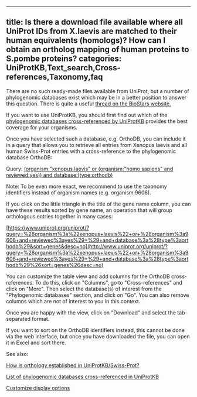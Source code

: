 
---
title: Is there a download file available where all UniProt IDs from X.laevis are matched to their human equivalents (homologs)? How can I obtain an ortholog mapping of human proteins to S.pombe proteins?
categories: UniProtKB,Text_search,Cross-references,Taxonomy,faq
---

There are no such ready-made files available from UniProt, but a number of phylogenomic databases exist which may be in a better position to answer this question. There is quite a useful [thread on the BioStars website.](http://www.biostars.org/p/7568/)

If you want to use UniProtKB, you should first find out which of the [phylogenomic databases cross-referenced by UniProtKB](http://www.uniprot.org/database/?query=category:%22Phylogenomic+databases%22) provides the best coverage for your organisms.

Once you have selected such a database, e.g. OrthoDB, you can include it in a query that allows you to retrieve all entries from Xenopus laevis and all human Swiss-Prot entries with a cross-reference to the phylogenomic database OrthoDB:

Query: [(organism:"xenopus laevis" or (organism:"homo sapiens" and reviewed:yes)) and database:(type:orthodb)](http://www.uniprot.org/uniprot/?query=%28organism%3a%22xenopus+laevis%22+or+%28organism%3a%22homo+sapiens%22+and+reviewed%3ayes%29+%29+and+database%3a%28type%3aorthodb%29)

Note: To be even more exact, we recommend to use the taxonomy identifiers instead of organism names (e.g. organism:9606).

If you click on the little triangle in the title of the gene name column, you can have these results sorted by gene name, an operation that will group orthologous entries together in many cases:

[https://www.uniprot.org/uniprot/?query=%28organism%3a%22xenopus+laevis%22+or+%28organism%3a9606+and+reviewed%3ayes%29+%29+and+database%3a%28type%3aorthodb%29&sort=genes&desc=no](http://www.uniprot.org/uniprot/?query=%28organism%3a%22xenopus+laevis%22+or+%28organism%3a9606+and+reviewed%3ayes%29+%29+and+database%3a%28type%3aorthodb%29%26sort=genes%26desc=no)

You can customize the table view and add columns for the OrthoDB cross-references. To do this, click on "Columns", go to "Cross-references" and click on "More". Then select the database(s) of interest from the "Phylogenomic databases" section, and click on "Go". You can also remove columns which are not of interest to you in this context.

Once you are happy with the view, click on "Download" and select the tab-separated format.

If you want to sort on the OrthoDB identifiers instead, this cannot be done via the web interface, but once you have downloaded the file, you can open it in Excel and sort there.

See also:  
  
[How is orthology established in UniProtKB/Swiss-Prot?](http://www.uniprot.org/faq/39)  
  
[List of phylogenomic databases cross-referenced in UniProtKB](http://www.uniprot.org/database/?query=category:%22Phylogenomic+databases%22)  
  
[Customize display options](http://www.uniprot.org/help/customize)
        